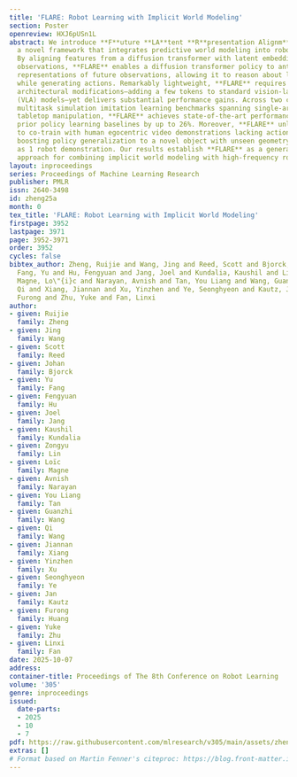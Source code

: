 ```yaml
---
title: 'FLARE: Robot Learning with Implicit World Modeling'
section: Poster
openreview: HXJ6pUSn1L
abstract: We introduce **F**uture **LA**tent **R**presentation Alignm**E**nt (**FLARE**),
  a novel framework that integrates predictive world modeling into robot policy learning.
  By aligning features from a diffusion transformer with latent embeddings of future
  observations, **FLARE** enables a diffusion transformer policy to anticipate latent
  representations of future observations, allowing it to reason about long-term consequences
  while generating actions. Remarkably lightweight, **FLARE** requires only minimal
  architectural modifications—adding a few tokens to standard vision-language-action
  (VLA) models—yet delivers substantial performance gains. Across two challenging
  multitask simulation imitation learning benchmarks spanning single-arm and humanoid
  tabletop manipulation, **FLARE** achieves state-of-the-art performance, outperforming
  prior policy learning baselines by up to 26%. Moreover, **FLARE** unlocks the ability
  to co-train with human egocentric video demonstrations lacking action labels, significantly
  boosting policy generalization to a novel object with unseen geometry with as few
  as 1 robot demonstration. Our results establish **FLARE** as a general and scalable
  approach for combining implicit world modeling with high-frequency robotic control.
layout: inproceedings
series: Proceedings of Machine Learning Research
publisher: PMLR
issn: 2640-3498
id: zheng25a
month: 0
tex_title: 'FLARE: Robot Learning with Implicit World Modeling'
firstpage: 3952
lastpage: 3971
page: 3952-3971
order: 3952
cycles: false
bibtex_author: Zheng, Ruijie and Wang, Jing and Reed, Scott and Bjorck, Johan and
  Fang, Yu and Hu, Fengyuan and Jang, Joel and Kundalia, Kaushil and Lin, Zongyu and
  Magne, Lo\"{i}c and Narayan, Avnish and Tan, You Liang and Wang, Guanzhi and Wang,
  Qi and Xiang, Jiannan and Xu, Yinzhen and Ye, Seonghyeon and Kautz, Jan and Huang,
  Furong and Zhu, Yuke and Fan, Linxi
author:
- given: Ruijie
  family: Zheng
- given: Jing
  family: Wang
- given: Scott
  family: Reed
- given: Johan
  family: Bjorck
- given: Yu
  family: Fang
- given: Fengyuan
  family: Hu
- given: Joel
  family: Jang
- given: Kaushil
  family: Kundalia
- given: Zongyu
  family: Lin
- given: Loïc
  family: Magne
- given: Avnish
  family: Narayan
- given: You Liang
  family: Tan
- given: Guanzhi
  family: Wang
- given: Qi
  family: Wang
- given: Jiannan
  family: Xiang
- given: Yinzhen
  family: Xu
- given: Seonghyeon
  family: Ye
- given: Jan
  family: Kautz
- given: Furong
  family: Huang
- given: Yuke
  family: Zhu
- given: Linxi
  family: Fan
date: 2025-10-07
address:
container-title: Proceedings of The 8th Conference on Robot Learning
volume: '305'
genre: inproceedings
issued:
  date-parts:
  - 2025
  - 10
  - 7
pdf: https://raw.githubusercontent.com/mlresearch/v305/main/assets/zheng25a/zheng25a.pdf
extras: []
# Format based on Martin Fenner's citeproc: https://blog.front-matter.io/posts/citeproc-yaml-for-bibliographies/
---
```

